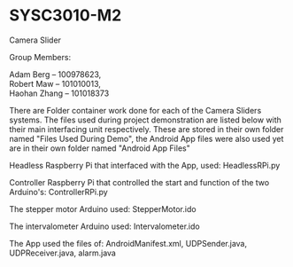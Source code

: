 # SYSC3010-M2
Camera Slider




Group Members:

Adam Berg – 100978623,  
Robert Maw – 101010013,   
Haohan Zhang – 101018373



There are Folder container work done for each of the Camera Sliders systems. The files used during project demonstration are listed below with their main interfacing unit respectively. These are stored in their own folder named "Files Used During Demo", the Android App files were also used yet are in their own folder named "Android App Files"

Headless Raspberry Pi that interfaced with the App, used:
HeadlessRPi.py

Controller Raspberry Pi that controlled the start and function of the two Arduino's:
ControllerRPi.py

The stepper motor Arduino used:
StepperMotor.ido

The intervalometer Arduino used:
Intervalometer.ido

The App used the files of:
AndroidManifest.xml, UDPSender.java, UDPReceiver.java, alarm.java
